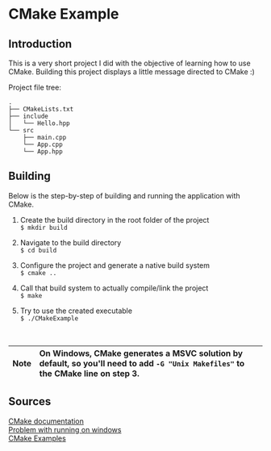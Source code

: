 # CMake Example
## Introduction
This is a very short project I did with the objective of learning how to use CMake. Building this project displays a little message directed to CMake :)

Project file tree:
```
.
├── CMakeLists.txt
├── include
│   └── Hello.hpp
└── src
    ├── main.cpp
    └── App.cpp
    └── App.hpp
```

## Building
Below is the step-by-step of building and running the application with CMake.

1. Create the build directory in the root folder of the project <br/>
``$ mkdir build``

2. Navigate to the build directory <br/>
	``$ cd build``

3.  Configure the project and generate a native build system <br/>
``$ cmake ..``

5.  Call that build system to actually compile/link the project <br/>
``$ make``

6.  Try to use the created executable <br/>
``$ ./CMakeExample``
<br/>

| Note  | On Windows, CMake generates a MSVC solution by default, so you'll need to add `-G "Unix Makefiles"` to the CMake line on step 3. |
| :- |:-|

## Sources
[CMake documentation](https://cmake.org/cmake/help/latest/guide/tutorial/A%20Basic%20Starting%20Point.html) </br>
[Problem with running on windows](https://stackoverflow.com/questions/39643291/make-without-makefile-after-cmake) </br>
[CMake Examples](https://github.com/ttroy50/cmake-examples) </br>
